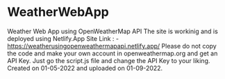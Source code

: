 # WeatherWebApp
Weather Web App using OpenWeatherMap API
The site is workinig and is deployed using Netlify.App
Site Link : - https://weatherusingopenweathermapapi.netlify.app/
Please do not copy the code and make your own account in openweathermap.org and get an API Key.
Just go the script.js file and change the API Key to your liking.
Created on 01-05-2022 and uploaded on 01-09-2022.
